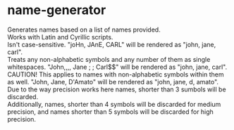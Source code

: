 # name-generator
Generates names based on a list of names provided.<br />
Works with Latin and Cyrillic scripts.<br />
Isn't case-sensitive. "joHn, JAnE, CARL" will be rendered as "john, jane, carl".<br />
Treats any non-alphabetic symbols and any number of them as single whitespaces. "John,,,, Jane ; ; Carl$$" will be rendered as "john, jane, carl".<br />
CAUTION! This applies to names with non-alphabetic symbols within them as well. "John, Jane, D'Amato" will be rendered as "john, jane, d, amato".<br />
Due to the way precision works here names, shorter than 3 sumbols will be discarded.<br />
Additionally, names, shorter than 4 symbols will be discarded for medium precision, and names shorter than 5 symbols will be discarded for high precision.
